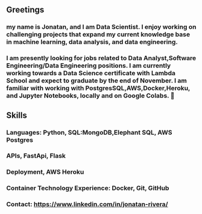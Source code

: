 ## Greetings
### my name is Jonatan, and I am Data Scientist. I enjoy working on challenging projects that expand my current knowledge base in machine learning, data analysis, and data engineering. 

### I am  presently looking for jobs related to Data Analyst,Software Engineering/Data Engineering positions. I am currently working towards a Data Science certificate with Lambda School and expect to graduate by the end of November. I am familiar with working with PostgresSQL,AWS,Docker,Heroku, and Jupyter Notebooks, locally and on Google Colabs.  👋

## Skills
### Languages: Python, SQL:MongoDB,Elephant SQL, AWS Postgres
### APIs, FastApi, Flask
### Deployment, AWS Heroku

### Container Technology Experience: Docker, Git, GitHub

### Contact: https://www.linkedin.com/in/jonatan-rivera/
